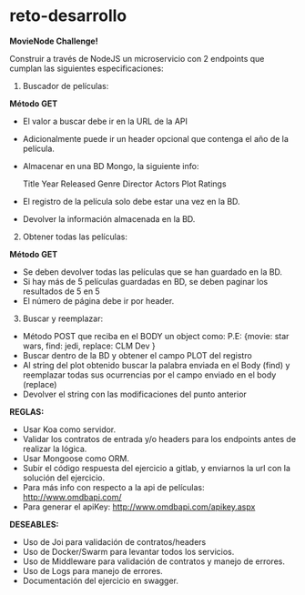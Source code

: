# reto-desarrollo

**MovieNode Challenge!**

Construir a través de NodeJS un microservicio con 2 endpoints que cumplan las siguientes especificaciones:

1. Buscador de películas:

**Método GET**

- El valor a buscar debe ir en la URL de la API
- Adicionalmente puede ir un header opcional que contenga el año de la película.
- Almacenar en una BD Mongo, la siguiente info:

  Title
  Year
  Released
  Genre
  Director
  Actors
  Plot
  Ratings

- El registro de la película solo debe estar una vez en la BD.
- Devolver la información almacenada en la BD.

2. Obtener todas las películas:

**Método GET**

- Se deben devolver todas las películas que se han guardado en la BD.
- Si hay más de 5 películas guardadas en BD, se deben paginar los resultados de 5 en 5
- El número de página debe ir por header.

3. Buscar y reemplazar:

- Método POST que reciba en el BODY un object como: P.E: {movie: star wars, find: jedi, replace: CLM Dev }
- Buscar dentro de la BD y obtener el campo PLOT del registro
- Al string del plot obtenido buscar la palabra enviada en el Body (find) y reemplazar todas sus ocurrencias por el campo enviado en el body (replace)
- Devolver el string con las modificaciones del punto anterior

**REGLAS:**

- Usar Koa como servidor.
- Validar los contratos de entrada y/o headers para los endpoints antes de realizar la lógica.
- Usar Mongoose como ORM.
- Subir el código respuesta del ejercicio a gitlab, y enviarnos la url con la solución del ejercicio.
- Para más info con respecto a la api de películas: http://www.omdbapi.com/
- Para generar el apiKey: http://www.omdbapi.com/apikey.aspx

**DESEABLES:**

- Uso de Joi para validación de contratos/headers
- Uso de Docker/Swarm para levantar todos los servicios.
- Uso de Middleware para validación de contratos y manejo de errores.
- Uso de Logs para manejo de errores.
- Documentación del ejercicio en swagger.
